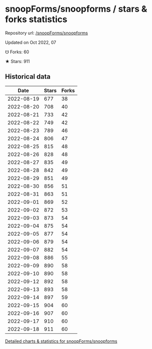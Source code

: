 # snoopForms/snoopforms / stars & forks statistics

Repository url: [/snoopForms/snoopforms](https://github.com/snoopForms/snoopforms)

Updated on Oct 2022, 07

☋ Forks: 60

★ Stars: 911

## Historical data
| Date | Stars | Forks |
|------|-------|-------|
| 2022-08-19 | 677 | 38 | 
| 2022-08-20 | 708 | 40 | 
| 2022-08-21 | 733 | 42 | 
| 2022-08-22 | 749 | 42 | 
| 2022-08-23 | 789 | 46 | 
| 2022-08-24 | 806 | 47 | 
| 2022-08-25 | 815 | 48 | 
| 2022-08-26 | 828 | 48 | 
| 2022-08-27 | 835 | 49 | 
| 2022-08-28 | 842 | 49 | 
| 2022-08-29 | 851 | 49 | 
| 2022-08-30 | 856 | 51 | 
| 2022-08-31 | 863 | 51 | 
| 2022-09-01 | 869 | 52 | 
| 2022-09-02 | 872 | 53 | 
| 2022-09-03 | 873 | 54 | 
| 2022-09-04 | 875 | 54 | 
| 2022-09-05 | 877 | 54 | 
| 2022-09-06 | 879 | 54 | 
| 2022-09-07 | 882 | 54 | 
| 2022-09-08 | 886 | 55 | 
| 2022-09-09 | 890 | 58 | 
| 2022-09-10 | 890 | 58 | 
| 2022-09-12 | 892 | 58 | 
| 2022-09-13 | 893 | 58 | 
| 2022-09-14 | 897 | 59 | 
| 2022-09-15 | 904 | 60 | 
| 2022-09-16 | 907 | 60 | 
| 2022-09-17 | 910 | 60 | 
| 2022-09-18 | 911 | 60 | 


[Detailed charts & statistics for snoopForms/snoopforms](https://reviewgithub.com/rep/snoopForms/snoopforms)
